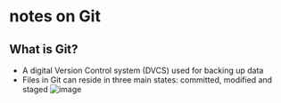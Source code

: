 # notes on Git

## What is Git?
- A digital Version Control system (DVCS) used for backing up data
- Files in Git can reside in three main states: committed, modified and staged
![image](https://blog.udemy.com/wp-content/uploads/2015/08/image066.png)
